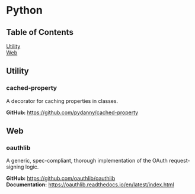 # Python


## Table of Contents

[Utility](#utility)  
[Web](#web)  


<a name="utility"/>

## Utility

### cached-property

A decorator for caching properties in classes.

**GitHub:** <https://github.com/pydanny/cached-property>  


<a name="web"/>

## Web

### oauthlib

A generic, spec-compliant, thorough implementation of the OAuth request-signing
logic.

**GitHub:** <https://github.com/oauthlib/oauthlib>  
**Documentation:** <https://oauthlib.readthedocs.io/en/latest/index.html>  
